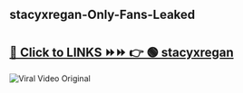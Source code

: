 
 ## stacyxregan-Only-Fans-Leaked

# <h2><a href="https://clipsfans.com/stacyxregan&ref=git">🔗 Click to LINKS ⏩⏩ 👉 🟢 stacyxregan </a></h2>

<a href="https://clipsfans.com/stacyxregan&ref=git" rel="nofollow" data-target="animated-image.originalLink"><img src="https://i.ibb.co.com/xMMVF88/686577567.gif" alt="Viral Video Original" style="max-width: 100%; display: inline-block;" data-target="animated-image.originalImage"></a>
